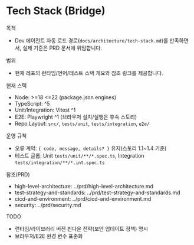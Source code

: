 # Tech Stack (Bridge)

목적
- Dev 에이전트 자동 로드 경로(`docs/architecture/tech-stack.md`)를 만족하면서, 실제 기준은 PRD 문서에 위임합니다.

범위
- 현재 레포의 런타임/언어/테스트 스택 개요와 참조 링크를 제공합니다.

현재 스택
- Node: >=18 <=22 (package.json engines)
- TypeScript: ^5
- Unit/Integration: Vitest ^1
- E2E: Playwright ^1 (브라우저 설치/실행은 후속 스토리)
- Repo Layout: `src/`, `tests/unit`, `tests/integration`, `e2e/`

운영 규칙
- 오류 계약: `{ code, message, details? }` 유지(스토리 1.1~1.4 기준)
- 테스트 글롭: Unit `tests/unit/**/*.spec.ts`, Integration `tests/integration/**/*.int.spec.ts`

참조(PRD)
- high-level-architecture: ../prd/high-level-architecture.md
- test-strategy-and-standards: ../prd/test-strategy-and-standards.md
- cicd-and-environment: ../prd/cicd-and-environment.md
- security: ../prd/security.md

TODO
- 런타임/라이브러리 버전 핀다운 전략(보안 업데이트 정책) 명시
- 브라우저/E2E 환경 변수 표준화

